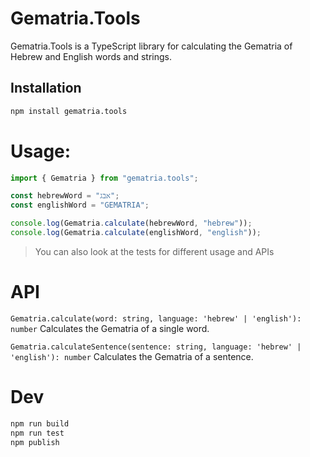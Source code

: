 # Gematria.Tools

Gematria.Tools is a TypeScript library for calculating the Gematria of Hebrew and English words and strings.

## Installation

```sh
npm install gematria.tools
```

# Usage:

```js
import { Gematria } from "gematria.tools";

const hebrewWord = "אבג";
const englishWord = "GEMATRIA";

console.log(Gematria.calculate(hebrewWord, "hebrew"));
console.log(Gematria.calculate(englishWord, "english"));
```

> You can also look at the tests for different usage and APIs

# API

`Gematria.calculate(word: string, language: 'hebrew' | 'english'): number`
Calculates the Gematria of a single word.

`Gematria.calculateSentence(sentence: string, language: 'hebrew' | 'english'): number`
Calculates the Gematria of a sentence.

# Dev

```sh
npm run build
npm run test
npm publish
```
